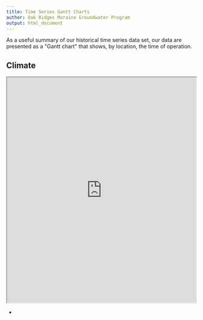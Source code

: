 ```yaml
---
title: Time Series Gantt Charts
author: Oak Ridges Moraine Groundwater Program
output: html_document
---
```





As a useful summary of our historical time series data set, our data are presented as a "Gantt chart" that shows, by location, the time of operation.



## Climate

<iframe src="https://golang.oakridgeswater.ca/pages/gantt-met.html" width="100%" height="600" scrolling="no" allowfullscreen></iframe>
<br>

-